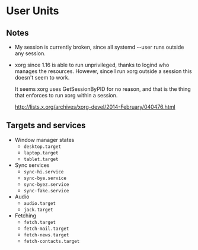 User Units
==========

## Notes

* My session is currently broken, since all systemd --user runs outside any
  session.

* xorg since 1.16 is able to run unprivileged, thanks to logind who manages the
  resources. However, since I run xorg outside a session this doesn't seem to
  work.

  It seems xorg uses GetSessionByPID for no reason, and that is the thing that
  enforces to run xorg within a session.
  
  http://lists.x.org/archives/xorg-devel/2014-February/040476.html


## Targets and services
* Window manager states
  - `desktop.target`
  - `laptop.target`
  - `tablet.target`
* Sync services
  - `sync-hi.service`
  - `sync-bye.service`
  - `sync-byez.service`
  - `sync-fake.service`
* Audio
  - `audio.target`
  - `jack.target`
* Fetching
  - `fetch.target`
  - `fetch-mail.target`
  - `fetch-news.target`
  - `fetch-contacts.target`


